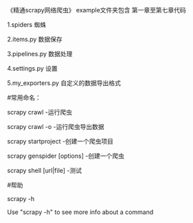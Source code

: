 《精通scrapy网络爬虫》 example文件夹包含 第一章至第七章代码


1.spiders 蜘蛛

2.items.py 数据保存

3.pipelines.py 数据处理

4.settings.py 设置

5.my_exporters.py 自定义的数据导出格式


#常用命名：

scrapy crawl <spider> -运行爬虫
  
scrapy crawl <spider> -o <file> -运行爬虫导出数据

scrapy startproject <name> -创建一个爬虫项目
  
scrapy genspider [options] <name> <domain> -创建一个爬虫

scrapy shell [url|file] -测试

#帮助

scrapy -h

Use "scrapy <command> -h" to see more info about a command
